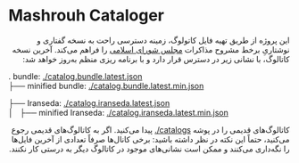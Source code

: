 # Mashrouh Cataloger

<div dir="rtl">

این پروژه از طریق تهیه فایل کاتولوگ، زمینه دسترسی راحت به نسخه گفتاری و نوشتاریِ برخط مشروح مذاکرات [مجلس شورای اسلامی](https://www.parliran.ir/) را فراهم می‌کند. آخرین نسخه کاتالوگ، با نشانی زیر در دسترس قرار دارد و با برنامه ریزی منظم به‌روز خواهد شد:

</div>

. bundle: [./catalog.bundle.latest.json](./catalog.bundle.latest.json) <br>
├── minified bundle: [./catalog.bundle.latest.min.json](./catalog.bundle.latest.min.json)

├── Iranseda: [./catalog.iranseda.latest.json](./catalog.iranseda.latest.json) <br>
│   ├── minified Iranseda: [./catalog.iranseda.latest.min.json](./catalog.iranseda.latest.min.json)

<div dir="rtl">

کاتالوگ‌های قدیمی را در پوشه <span dir="ltr">[./catalogs](./catalogs)</span> پیدا می‌کنید. اگر به کاتالوگ‌های قدیمی رجوع می‌کنید، حتماً این نکته در نظر داشته باشید: برخی کانال‌ها صرفاً تعدادی از آخرین فایل‌ها را نگه‌داری می‌کنند و ممکن است نشانی‌های موجود در کاتالوگ دیگر به درستی کار نکنند.

</div>
